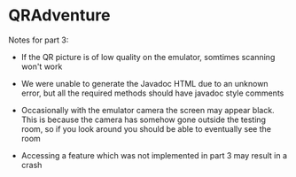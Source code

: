 # QRAdventure


Notes for part 3:


  * If the QR picture is of low quality on the emulator, somtimes scanning won't work
  
  * We were unable to generate the Javadoc HTML due to an unknown error, but all the required methods should have javadoc style comments

*   Occasionally with the emulator camera the screen may appear black. This is because the camera has somehow gone outside the testing room, so if you look around you should be able to eventually see the room

* Accessing a feature which was not implemented in part 3 may result in a crash
